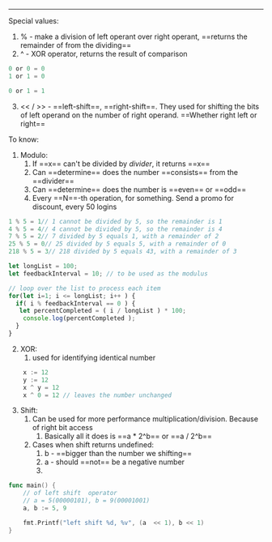 ***
Special values:
1. % - make a division of left operant over right operant, ==returns the remainder of from the dividing== 
2. ^ - XOR operator, returns the result of comparison
```go
0 or 0 = 0
1 or 1 = 0

0 or 1 = 1 
```
3. << / >> - ==left-shift==, ==right-shift==. They used for shifting the bits of left operand on the number of right operand. ==Whether right left or right== 

To know:
1. Modulo:
	1. If ==x== can't be divided by *divider*, it returns ==x== 
	2. Can ==determine== does the number ==consists== from the ==divider== 
	3. Can ==determine== does the number is ==even== or ==odd==
	4. Every ==N==-th operation, for something. Send a promo for discount, every 50 logins 
```js
1 % 5 = 1// 1 cannot be divided by 5, so the remainder is 1
4 % 5 = 4// 4 cannot be divided by 5, so the remainder is 4
7 % 5 = 2// 7 divided by 5 equals 1, with a remainder of 2
25 % 5 = 0// 25 divided by 5 equals 5, with a remainder of 0
218 % 5 = 3// 218 divided by 5 equals 43, with a remainder of 3

let longList = 100;
let feedbackInterval = 10; // to be used as the modulus

// loop over the list to process each item
for(let i=1; i <= longList; i++ ) {
  if( i % feedbackInterval == 0 ) {
   let percentCompleted = ( i / longList ) * 100;
    console.log(percentCompleted );
  }
}
```
2. XOR:
	1. used for identifying identical number
```go
	x := 12
	y := 12
	x ^ y = 12 
	x ^ 0 = 12 // leaves the number unchanged 
```
3. Shift:
	1. Can be used for more performance multiplication/division. Because of right bit access 
		1. Basically all it does is ==a * 2^b== or ==a / 2^b==
	2. Cases when shift returns undefined:
		1. b - ==bigger than the number we shifting== 
		2. a - should ==not== be a negative number 
		3. 
```go 
func main() {
	// of left shift  operator
    // a = 5(00000101), b = 9(00001001)
    a, b := 5, 9

	fmt.Printf("left shift %d, %v", (a  << 1), b << 1)
}

```